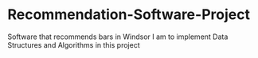 # Recommendation-Software-Project
Software that recommends bars in Windsor 
I am to implement Data Structures and Algorithms in this project
